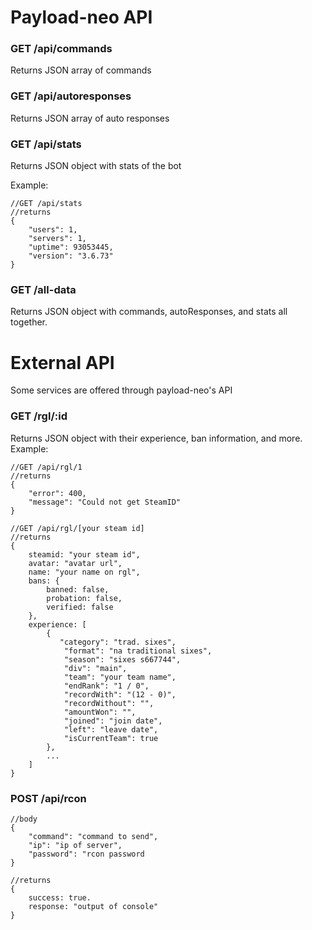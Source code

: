 # Payload-neo API

### GET /api/commands
Returns JSON array of commands

### GET /api/autoresponses
Returns JSON array of auto responses

### GET /api/stats
Returns JSON object with stats of the bot

Example:
```
//GET /api/stats
//returns
{
    "users": 1,
    "servers": 1,
    "uptime": 93053445,
    "version": "3.6.73"
}
```

### GET /all-data
Returns JSON object with commands, autoResponses, and stats all together.

# External API
Some services are offered through payload-neo's API

### GET /rgl/:id
Returns JSON object with their experience, ban information, and more.
Example:
```
//GET /api/rgl/1
//returns
{
    "error": 400,
    "message": "Could not get SteamID"
}

//GET /api/rgl/[your steam id]
//returns 
{
    steamid: "your steam id",
    avatar: "avatar url",
    name: "your name on rgl",
    bans: {
        banned: false,
        probation: false,
        verified: false
    },
    experience: [
        {
           "category": "trad. sixes",
            "format": "na traditional sixes",
            "season": "sixes s667744",
            "div": "main",
            "team": "your team name",
            "endRank": "1 / 0",
            "recordWith": "(12 - 0)",
            "recordWithout": "",
            "amountWon": "",
            "joined": "join date",
            "left": "leave date",
            "isCurrentTeam": true 
        },
        ...
    ]
}
```

### POST /api/rcon
```
//body
{
    "command": "command to send",
    "ip": "ip of server",
    "password": "rcon password
}

//returns 
{
    success: true.
    response: "output of console"
}
```